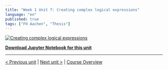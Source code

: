 ```yaml
---
title: "Week 1 Unit 7: Creating complex logical expressions"
language: "en"
published: true
tags: ["FH Aachen", "Thesis"]
---
```


[![Creating complex logical expressions](https://img.youtube.com/vi/2aWR7otJWq4/hqdefault.jpg)](https://youtu.be/2aWR7otJWq4)

[**Download Jupyter Notebook for this unit**](files/Week_1_Unit_7_express_notebook.ipynb)

---

[< Previous unit](/teaching/python-mooc/week1_unit6_selftest) | [Next unit >](/teaching/python-mooc/week1_unit7_selftest) |
[Course Overview](/teaching/python-mooc)
